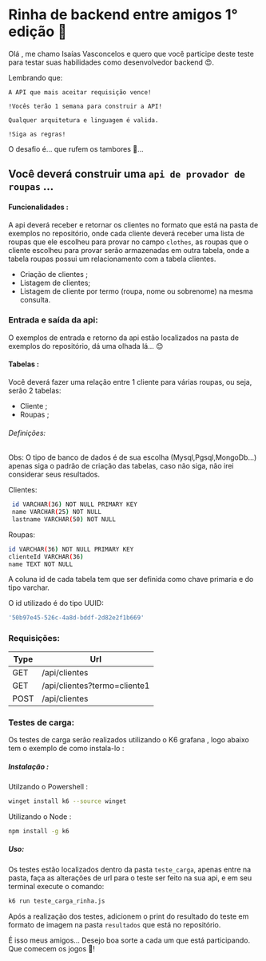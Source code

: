 # Rinha de backend entre amigos 1° edição 🚀

Olá , me chamo Isaías Vasconcelos e quero que você participe deste teste para testar suas habilidades como desenvolvedor backend 😍. 

Lembrando que:

`A API que mais aceitar requisição vence!`

`!Vocês terão 1 semana para construir a API!`

`Qualquer arquitetura e linguagem é valida.`

`!Siga as regras!`

O desafio é... que rufem os tambores 🥁...

## Você deverá construir uma `api de provador de roupas` ...

 #### Funcionalidades :

A api deverá receber e retornar os clientes no formato que está na pasta de exemplos no repositório, onde cada cliente deverá receber uma lista de roupas que ele escolheu para provar no campo `clothes`, as roupas que o cliente escolheu para provar serão armazenadas em outra tabela, onde a tabela roupas possui um relacionamento com a tabela clientes.

- Criação de clientes ;
- Listagem de clientes;
- Listagem de cliente por termo (roupa, nome ou sobrenome) na mesma consulta.
### Entrada e saída da api:

O exemplos de entrada e retorno da api estão localizados na pasta de exemplos do repositório, dá uma olhada lá... 😊 

####  Tabelas :

Você deverá fazer uma relação entre 1 cliente para várias roupas, ou seja, serão 2 tabelas:

- Cliente ;
- Roupas ;

###### Definições:

Obs: O tipo de banco de dados é de sua escolha (Mysql,Pgsql,MongoDb...) apenas siga o padrão de criação das tabelas, caso não siga, não irei considerar seus resultados.

Clientes:

```sh
 id VARCHAR(36) NOT NULL PRIMARY KEY
 name VARCHAR(25) NOT NULL
 lastname VARCHAR(50) NOT NULL
```
Roupas:
```sh
id VARCHAR(36) NOT NULL PRIMARY KEY
clienteId VARCHAR(36)
name TEXT NOT NULL
```
 A coluna id de cada tabela tem que ser definida como chave primaria e do tipo varchar.
 
 O id utilizado é do tipo UUID:
 
 ```sh
 '50b97e45-526c-4a8d-bddf-2d82e2f1b669'
 ```
### Requisições:

| Type | Url |
| ---- | --- |
| GET | /api/clientes |
| GET | /api/clientes?termo=cliente1 |
| POST | /api/clientes |


### Testes de carga:

Os testes de carga serão realizados utilizando o K6 grafana , logo abaixo tem o exemplo de como instala-lo :

##### Instalação :
Utilzando o Powershell : 
```sh
winget install k6 --source winget
```

Utilizando o Node :
```sh
npm install -g k6
```
##### Uso:

Os testes estão localizados dentro da pasta `teste_carga`, apenas entre na pasta, faça as alterações de url para o teste ser feito na sua api, e em seu terminal execute o comando:

```sh
k6 run teste_carga_rinha.js
```

Após a realização dos testes, adicionem  o print do resultado do teste em formato de imagem  na pasta `resultados` que está no repositório.

É isso meus amigos... Desejo boa sorte a cada um que está participando. Que comecem os jogos 🚀!
  
